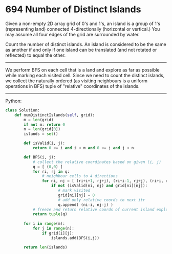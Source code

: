 694 Number of Distinct Islands
==============================

Given a non-empty 2D array grid of 0's and 1's, an island is a group of 1's
(representing land) connected 4-directionally (horizontal or vertical.) You may
assume all four edges of the grid are surrounded by water.

Count the number of distinct islands. An island is considered to be the same as
another if and only if one island can be translated (and not rotated or
reflected) to equal the other.

---

We perform BFS on each cell that is a land and explore as far as possible while
marking each visited cell. Since we need to count the distinct islands, we
collect the naturally ordered (as visiting neighbours is a uniform operations
in BFS) tuple of "relative" coordinates of the islands.

---

Python:

```python
class Solution:
    def numDistinctIslands(self, grid):
        m = len(grid)
        if not m: return 0
        n = len(grid[0])
        islands = set()

        def isValid(i, j):
            return 0 <= i and i < m and 0 <= j and j < n

        def BFS(i, j):
            # collect the relative coordinates based on given (i, j)
            q = [ (0,0) ]
            for ri, rj in q:
                # neighbour cells to 4 directions
                for ni, nj = [ (ri+i+1, rj+j), (ri+i-1, rj+j), (ri+i, rj+j+1), (ri+i, rj+j-1)]:
                    if not (isValid(ni, nj) and grid[ni][nj]):
                       # mark visited
                       grid[ni][nj] = 0
                       # add only relative coords to next itr
                       q.append( (ni-i, nj-j) )
            # freeze and return relative coords of current island explored
            return tuple(q)
        
        for i in range(m):
            for j in range(n):
                if grid[i][j]:
                    islands.add(BFS(i,j))

        return len(islands)
```
